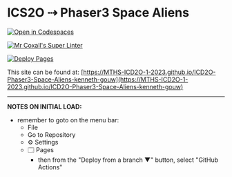 # ICS2O ⇢ Phaser3 Space Aliens

[![Open in Codespaces](https://classroom.github.com/assets/launch-codespace-7f7980b617ed060a017424585567c406b6ee15c891e84e1186181d67ecf80aa0.svg)](https://classroom.github.com/open-in-codespaces?assignment_repo_id=14716513)

[![Mr Coxall's Super Linter](https://github.com/MTHS-ICD2O-1-2023/ICD2O-Phaser3-Space-Aliens-kenneth-gouw/workflows/Mr%20Coxall's%20Super%20Linter/badge.svg)](https://github.com/MTHS-ICD2O-1-2023/ICD2O-Phaser3-Space-Aliens-kenneth-gouw/actions)

[![Deploy Pages](https://github.com/MTHS-ICD2O-1-2023/ICD2O-Phaser3-Space-Aliens-kenneth-gouw/workflows/Deploy%20Pages/badge.svg)](https://github.com/MTHS-ICD2O-1-2023/ICD2O-Phaser3-Space-Aliens-kenneth-gouw/actions)

This site can be found at: [https://MTHS-ICD2O-1-2023.github.io/ICD2O-Phaser3-Space-Aliens-kenneth-gouw](https://MTHS-ICD2O-1-2023.github.io/ICD2O-Phaser3-Space-Aliens-kenneth-gouw)

---

**NOTES ON INITIAL LOAD:**
- remember to goto on the menu bar:
  - File
  - Go to Repository
  - ⚙ Settings
  - 🗔 Pages
    - then from the "Deploy from a branch ▼" button, select "GitHub Actions"
